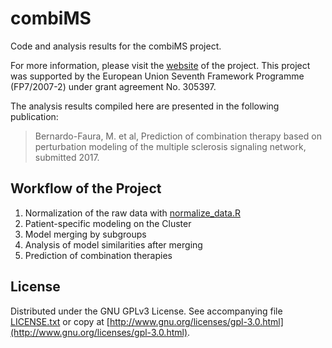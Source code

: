 # combiMS

Code and analysis results for the combiMS project.

For more information, please visit the [website](http://combims.eu/) of the project. This project was supported by the European Union Seventh Framework Programme (FP7/2007-2) under grant agreement No. 305397.

The analysis results compiled here are presented in the following publication:
> Bernardo-Faura, M. et al, Prediction of combination therapy based on perturbation modeling of the multiple sclerosis signaling network, submitted 2017.

## Workflow of the Project

1. Normalization of the raw data with [normalize_data.R](https://github.com/saezlab/combiMS/tree/master/code/normalization/normalize_data.R)
2. Patient-specific modeling on the Cluster
3. Model merging by subgroups
4. Analysis of model similarities after merging
5. Prediction of combination therapies


## License

Distributed under the GNU GPLv3 License. See accompanying file [LICENSE.txt](https://github.com/saezlab/combiMS/blob/master/LICENSE.txt) or copy at [http://www.gnu.org/licenses/gpl-3.0.html](http://www.gnu.org/licenses/gpl-3.0.html).
